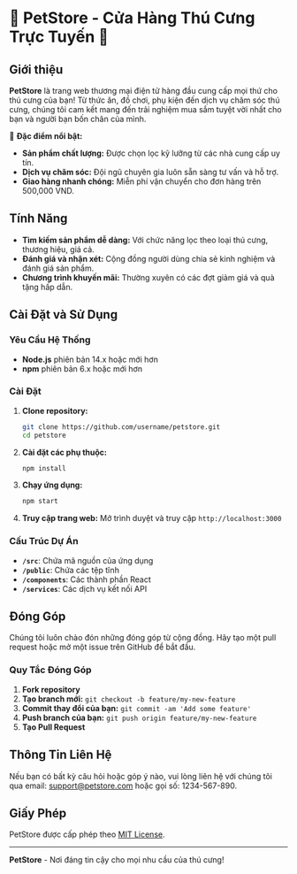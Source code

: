 # 🐾 PetStore - Cửa Hàng Thú Cưng Trực Tuyến 🐾

## Giới thiệu

**PetStore** là trang web thương mại điện tử hàng đầu cung cấp mọi thứ cho thú cưng của bạn! Từ thức ăn, đồ chơi, phụ kiện đến dịch vụ chăm sóc thú cưng, chúng tôi cam kết mang đến trải nghiệm mua sắm tuyệt vời nhất cho bạn và người bạn bốn chân của mình.

🌟 **Đặc điểm nổi bật:**
- **Sản phẩm chất lượng:** Được chọn lọc kỹ lưỡng từ các nhà cung cấp uy tín.
- **Dịch vụ chăm sóc:** Đội ngũ chuyên gia luôn sẵn sàng tư vấn và hỗ trợ.
- **Giao hàng nhanh chóng:** Miễn phí vận chuyển cho đơn hàng trên 500,000 VND.

## Tính Năng

- **Tìm kiếm sản phẩm dễ dàng:** Với chức năng lọc theo loại thú cưng, thương hiệu, giá cả.
- **Đánh giá và nhận xét:** Cộng đồng người dùng chia sẻ kinh nghiệm và đánh giá sản phẩm.
- **Chương trình khuyến mãi:** Thường xuyên có các đợt giảm giá và quà tặng hấp dẫn.

## Cài Đặt và Sử Dụng

### Yêu Cầu Hệ Thống

- **Node.js** phiên bản 14.x hoặc mới hơn
- **npm** phiên bản 6.x hoặc mới hơn

### Cài Đặt

1. **Clone repository:**
    ```bash
    git clone https://github.com/username/petstore.git
    cd petstore
    ```

2. **Cài đặt các phụ thuộc:**
    ```bash
    npm install
    ```

3. **Chạy ứng dụng:**
    ```bash
    npm start
    ```

4. **Truy cập trang web:** Mở trình duyệt và truy cập `http://localhost:3000`

### Cấu Trúc Dự Án

- **`/src`**: Chứa mã nguồn của ứng dụng
- **`/public`**: Chứa các tệp tĩnh
- **`/components`**: Các thành phần React
- **`/services`**: Các dịch vụ kết nối API

## Đóng Góp

Chúng tôi luôn chào đón những đóng góp từ cộng đồng. Hãy tạo một pull request hoặc mở một issue trên GitHub để bắt đầu.

### Quy Tắc Đóng Góp

1. **Fork repository**
2. **Tạo branch mới:** `git checkout -b feature/my-new-feature`
3. **Commit thay đổi của bạn:** `git commit -am 'Add some feature'`
4. **Push branch của bạn:** `git push origin feature/my-new-feature`
5. **Tạo Pull Request**

## Thông Tin Liên Hệ

Nếu bạn có bất kỳ câu hỏi hoặc góp ý nào, vui lòng liên hệ với chúng tôi qua email: support@petstore.com hoặc gọi số: 1234-567-890.

## Giấy Phép

PetStore được cấp phép theo [MIT License](LICENSE).

---

**PetStore** - Nơi đáng tin cậy cho mọi nhu cầu của thú cưng!
